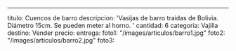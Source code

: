 ---
titulo: Cuencos de barro
descripcion: 'Vasijas de barro traidas de Bolivia. Diámetro 15cm. Se pueden meter
  al horno. '
cantidad: 6
categoria: Vajilla
destino: Vender
precio: 
entrega: 
foto1: "/images/articulos/barro1.jpg"
foto2: "/images/articulos/barro2.jpg"
foto3: 
